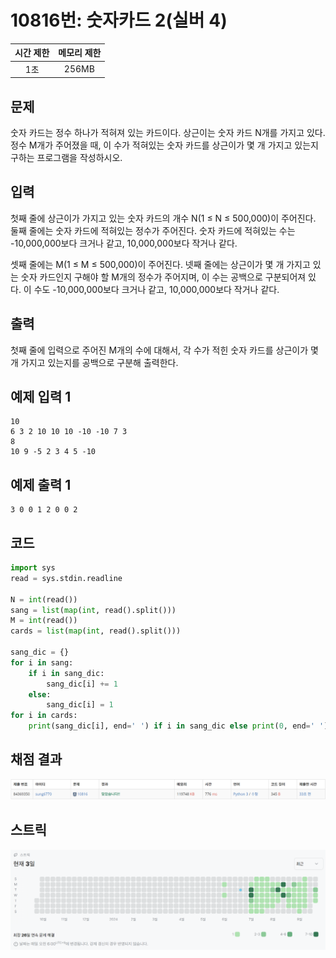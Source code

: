 # 10816번: 숫자카드 2(실버 4)
| 시간 제한 | 메모리 제한 |
|:-----:|:------:|
|  1초   | 256MB  |

## 문제
숫자 카드는 정수 하나가 적혀져 있는 카드이다. 상근이는 숫자 카드 N개를 가지고 있다. 정수 M개가 주어졌을 때, 이 수가 적혀있는 숫자 카드를 상근이가 몇 개 가지고 있는지 구하는 프로그램을 작성하시오.

## 입력
첫째 줄에 상근이가 가지고 있는 숫자 카드의 개수 N(1 ≤ N ≤ 500,000)이 주어진다. 둘째 줄에는 숫자 카드에 적혀있는 정수가 주어진다. 숫자 카드에 적혀있는 수는 -10,000,000보다 크거나 같고, 10,000,000보다 작거나 같다.

셋째 줄에는 M(1 ≤ M ≤ 500,000)이 주어진다. 넷째 줄에는 상근이가 몇 개 가지고 있는 숫자 카드인지 구해야 할 M개의 정수가 주어지며, 이 수는 공백으로 구분되어져 있다. 이 수도 -10,000,000보다 크거나 같고, 10,000,000보다 작거나 같다.

## 출력
첫째 줄에 입력으로 주어진 M개의 수에 대해서, 각 수가 적힌 숫자 카드를 상근이가 몇 개 가지고 있는지를 공백으로 구분해 출력한다.

## 예제 입력 1
```text
10
6 3 2 10 10 10 -10 -10 7 3
8
10 9 -5 2 3 4 5 -10
```
## 예제 출력 1
```text
3 0 0 1 2 0 0 2
```

## 코드
```python
import sys
read = sys.stdin.readline

N = int(read())
sang = list(map(int, read().split()))
M = int(read())
cards = list(map(int, read().split()))

sang_dic = {}
for i in sang:
    if i in sang_dic:
        sang_dic[i] += 1
    else:
        sang_dic[i] = 1
for i in cards:
    print(sang_dic[i], end=' ') if i in sang_dic else print(0, end=' ')
```

## 채점 결과
![image](result_img.png)

## 스트릭
![image](streak_img.png)